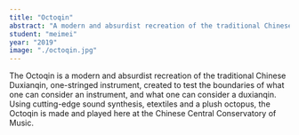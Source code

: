 ```yaml
---
title: "Octoqin"
abstract: "A modern and absurdist recreation of the traditional Chinese Duxianqin"
student: "meimei"
year: "2019"
image: "./octoqin.jpg"
---
```

The Octoqin is a modern and absurdist recreation of the traditional Chinese Duxianqin, one-stringed instrument, created to test the boundaries of what one can consider an instrument, and what one can consider a duxianqin.
Using cutting-edge sound synthesis, etextiles and a plush octopus, the Octoqin is made and played here at the Chinese Central Conservatory of Music.